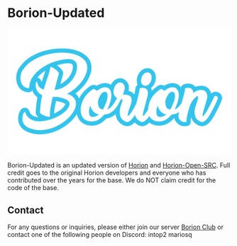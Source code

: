 # Borion-Updated

![GitHub](https://raw.githubusercontent.com/Borion-Updated/.github/master/banner.png)

Borion-Updated is an updated version of [Horion](https://github.com/horionclient/Horion) and [Horion-Open-SRC](https://github.com/NRGJobro/Horion-Open-SRC). Full credit goes to the original Horion developers and everyone who has contributed over the years for the base. We do NOT claim credit for the code of the base.

## Contact

For any questions or inquiries, please either join our server [Borion Club](https://discord.gg/SSPHJfpxEx) or contact one of the following people on Discord:
intop2
mariosq
